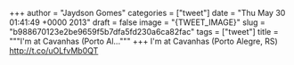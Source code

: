 
+++
author = "Jaydson Gomes"
categories = ["tweet"]
date = "Thu May 30 01:41:49 +0000 2013"
draft = false
image = "{TWEET_IMAGE}"
slug = "b988670123e2be9659f5b7dfa5fd230a6ca82fac"
tags = ["tweet"]
title = """I'm at Cavanhas (Porto Al..."""
+++
I'm at Cavanhas (Porto Alegre, RS) http://t.co/uOLfvMb0QT
